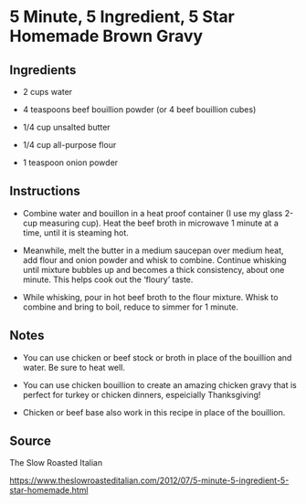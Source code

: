 5 Minute, 5 Ingredient, 5 Star Homemade Brown Gravy
===================================================


Ingredients
-----------

* 2 cups water

* 4 teaspoons beef bouillion powder (or 4 beef bouillion cubes)

* 1/4 cup unsalted butter

* 1/4 cup all-purpose flour

* 1 teaspoon onion powder


Instructions
------------



* Combine water and bouillon in a heat proof container (I use my glass 2-cup measuring cup). Heat the beef broth in microwave 1 minute at a time, until it is steaming hot.

* Meanwhile, melt the butter in a medium saucepan over medium heat, add flour and onion powder and whisk to combine. Continue whisking until mixture bubbles up and becomes a thick consistency, about one minute. This helps cook out the ‘floury’ taste.

* While whisking, pour in hot beef broth to the flour mixture. Whisk to combine and bring to boil, reduce to simmer for 1 minute.


Notes
-----

* You can use chicken or beef stock or broth in place of the bouillion and water. Be sure to heat well.

* You can use chicken bouillion to create an amazing chicken gravy that is perfect for turkey or chicken dinners, espeicially Thanksgiving!
 
* Chicken or beef base also work in this recipe in place of the bouillion.


Source
------

The Slow Roasted Italian

https://www.theslowroasteditalian.com/2012/07/5-minute-5-ingredient-5-star-homemade.html


